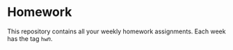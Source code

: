 # Homework

This repository contains all your weekly homework assignments. Each week has the tag `hw`_n_.
